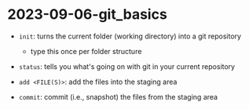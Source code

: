 # 2023-09-06-git_basics

- `init`: turns the current folder (working directory) into a git repository
  - type this once per folder structure
- `status`: tells you what's going on with git in your current repository

- `add <FILE(S)>`: add the files into the staging area
- `commit`: commit (i.e., snapshot) the files from the staging area
